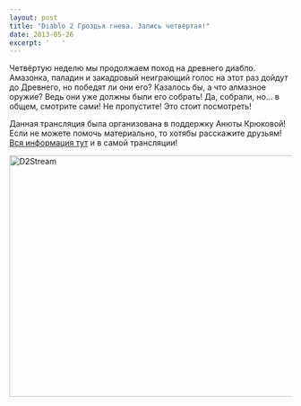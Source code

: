 ```yaml
---
layout: post
title: "Diablo 2 Гроздья гнева. Запись четвёртая!"
date: 2013-05-26
excerpt: '   '
---
```


Четвёртую неделю мы продолжаем поход на древнего диабло. Амазонка, паладин и закадровый неиграющий голос на этот раз дойдут до Древнего, но победят ли они его? Казалось бы, а что алмазное оружие? Ведь они уже должны были его собрать! Да, собрали, но... в общем, смотрите сами! Не пропустите! Это стоит посмотреть!

Данная трансляция была организована в поддержку Анюты Крюковой! Если не можете помочь материально, то хотябы расскажите друзьям! <a href="http://vk.com/anclavfl?w=wall106397105_21396%2Fall">Вся информация тут</a> и в самой трансляции!

<a href="http://gamersoul.ru/wp-content/uploads/2013/05/D2Stream.jpg"><img class="wp-image-2280 aligncenter" alt="D2Stream" src="http://gamersoul.ru/wp-content/uploads/2013/05/D2Stream.jpg" width="538" height="430" /></a>